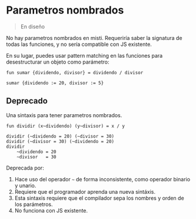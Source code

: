 # Parametros nombrados

> En diseño

No hay parametros nombrados en misti. Requeriría saber la signatura de todas las funciones,
y no sería compatible con JS existente.

En su lugar, puedes usar pattern matching en las funciones para desestructurar un objeto como
parámetro:

```
fun sumar {dividendo, divisor} = dividendo / divisor

sumar {dividendo := 20, divisor := 5}
```

## Deprecado

Una sintaxis para tener parametros nombrados.

```
fun dividir (x~dividendo) (y~divisor) = x / y

dividir (~dividendo = 20) (~divisor = 30)
dividir (~divisor = 30) (~dividendo = 20)
dividir
    ~dividendo = 20
    ~divisor   = 30
```

Deprecada por:

1. Hace uso del operador `~` de forma inconsistente, como operador binario y unario.
2. Requiere que el programador aprenda una nueva sintáxis.
3. Esta sintaxis requiere que el compilador sepa los nombres y orden de los parámetros.
4. No funciona con JS existente.
